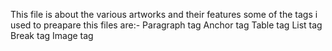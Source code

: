 This file is about the various artworks and their features 
some of the tags i used to preapare this files are:-
Paragraph tag
Anchor tag
Table tag
List tag
Break tag
Image tag
